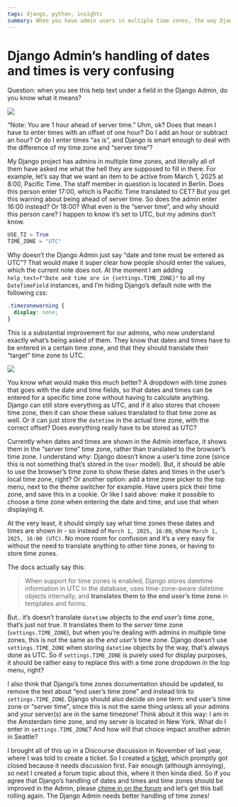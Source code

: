 ```yaml
---
tags: django, python, insights
summary: When you have admin users in multiple time zones, the way Django handles the input and display of dates and times is causing confusion. Here’s how you can improve things.
---
```


# Django Admin’s handling of dates and times is very confusing

Question: when you see this help text under a field in the Django Admin, do you know what it means?

![](/articles/images/django-admin-datetime.png)

“Note: You are 1 hour ahead of server time.” Uhm, ok? Does that mean I have to enter times with an offset of one hour? Do I add an hour or subtract an hour? Or do I enter times “as is”, and Django is smart enough to deal with the difference of my time zone and “server time”?

My Django project has admins in multiple time zones, and literally all of them have asked me what the hell they are supposed to fill in there. For example, let’s say that we want an item to be active from March 1, 2025 at 8:00, Pacific Time. The staff member in question is located in Berlin. Does this person enter 17:00, which is Pacific Time translated to CET? But you get this warning about being ahead of server time. So does the admin enter 16:00 instead? Or 18:00? What even is the “server time”, and why should this person care? I happen to know it’s set to UTC, but my admins don’t know.

```python
USE_TZ = True
TIME_ZONE = "UTC"
```

Why doesn’t the Django Admin just say “date and time must be entered as UTC”? That would make it super clear how people should enter the values, which the current note does not. At the moment I am adding `help_text=f"Date and time are in {settings.TIME_ZONE}"` to all my `DateTimeField` instances, and I’m hiding Django’s default note with the following css:

```css
.timezonewarning { 
  display: none; 
}
```

This is a substantial improvement for our admins, who now understand exactly what’s being asked of them. They know that dates and times have to be entered in a certain time zone, and that they should translate their “target” time zone to UTC.

![](/articles/images/django-admin-datetime-after.png)

You know what would make this much better? A dropdown with time zones that goes with the date and time fields, so that dates and times can be entered for a specific time zone without having to calculate anything. Django can still store everything as UTC, and if it also stores that chosen time zone, then it can show these values translated to that time zone as well. Or it can just store the `datetime` in the actual time zone, with the correct offset? Does everything really have to be stored as UTC?

Currently when dates and times are shown in the Admin interface, it shows them in the “server time” time zone, rather than translated to the browser’s time zone. I understand why: Django doesn’t know a user’s time zone (since this is not something that’s stored in the `User` model). But, it should be able to use the browser’s time zone to show these dates and times in the user’s local time zone, right? Or another option: add a time zone picker to the top menu, next to the theme switcher for example. Have users pick their time zone, and save this in a cookie. Or like I said above: make it possible to choose a time zone when entering the date and time, and use that when displaying it.

At the very least, it should simply say what time zones these dates and times are shown in - so instead of `March 1, 2025, 16:00`, show `March 1, 2025, 16:00 (UTC)`. No more room for confusion and it’s a very easy fix without the need to translate anything to other time zones, or having to store time zones.

The docs actually say this:

> When support for time zones is enabled, Django stores datetime information in UTC in the database, uses time-zone-aware datetime objects internally, and **translates them to the end user’s time zone** in templates and forms.

But.. it’s doesn’t translate `datetime` objects to the *end user’s* time zone, that’s just not true. It translates them to the *server* time zone (`settings.TIME_ZONE`), but when you’re dealing with admins in multiple time zones, this is not the same as the *end user’s* time zone. Django doesn’t use `settings.TIME_ZONE` when storing `datetime` objects by the way, that’s always done as UTC. So if `settings.TIME_ZONE` is purely used for display purposes, it should be rather easy to replace this with a time zone dropdown in the top menu, right?

I also think that Django’s time zones documentation should be updated, to remove the text about “end user’s time zone” and instead link to `settings.TIME_ZONE`. Django should also decide on one term: end user’s time zone or “server time”, since this is not the same thing unless all your admins and your server(s) are in the same timezone! Think about it this way: I am in the Amsterdam time zone, and my server is located in New York. What do I enter in `settings.TIME_ZONE`? And how will that choice impact another admin in Seattle?

I brought all of this up in a Discourse discussion in November of last year, where I was told to create a ticket. So I created a [ticket](https://code.djangoproject.com/ticket/35951), which promptly got closed because it needs discussion first. Fair enough (although annoying), so next I created a forum topic about this, where it then kinda died. So if you agree that Django’s handling of dates and times and time zones should be improved in the Admin, please [chime in on the forum](https://forum.djangoproject.com/t/djangos-handling-of-datetimes-in-the-admin-interface-can-be-greatly-improved/36823) and let’s get this ball rolling again. The Django Admin needs better handling of time zones!